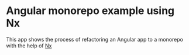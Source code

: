 # Angular monorepo example using Nx

This app shows the process of refactoring an Angular app to a monorepo with the help of [Nx](https://nx.dev/angular)
